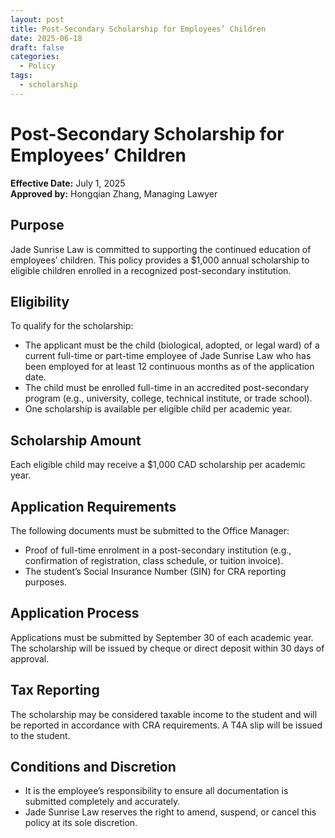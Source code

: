 ```yaml
---
layout: post
title: Post-Secondary Scholarship for Employees’ Children
date: 2025-06-18
draft: false
categories:
  - Policy
tags:
  - scholarship
---
```


# Post-Secondary Scholarship for Employees’ Children

**Effective Date:** July 1, 2025<br>
**Approved by:** Hongqian Zhang, Managing Lawyer

## Purpose

Jade Sunrise Law is committed to supporting the continued education of employees’ children. This policy provides a $1,000 annual scholarship to eligible children enrolled in a recognized post-secondary institution.

## Eligibility

To qualify for the scholarship:

- The applicant must be the child (biological, adopted, or legal ward) of a current full-time or part-time employee of Jade Sunrise Law who has been employed for at least 12 continuous months as of the application date.
- The child must be enrolled full-time in an accredited post-secondary program (e.g., university, college, technical institute, or trade school).
- One scholarship is available per eligible child per academic year.

## Scholarship Amount

Each eligible child may receive a $1,000 CAD scholarship per academic year.

## Application Requirements

The following documents must be submitted to the Office Manager:

- Proof of full-time enrolment in a post-secondary institution (e.g., confirmation of registration, class schedule, or tuition invoice).
- The student’s Social Insurance Number (SIN) for CRA reporting purposes.

## Application Process

Applications must be submitted by September 30 of each academic year.
The scholarship will be issued by cheque or direct deposit within 30 days of approval.

## Tax Reporting

The scholarship may be considered taxable income to the student and will be reported in accordance with CRA requirements. A T4A slip will be issued to the student.

## Conditions and Discretion

- It is the employee’s responsibility to ensure all documentation is submitted completely and accurately.
- Jade Sunrise Law reserves the right to amend, suspend, or cancel this policy at its sole discretion.


